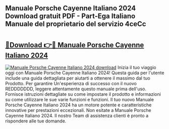 ## Manuale Porsche Cayenne Italiano 2024 Download gratuit PDF - Part-Ega Italiano Manuale del proprietario del servizio 4ceCc

# <h2><a href="http://dfge020.blite.top/?on=Manuale+Porsche+Cayenne+Italiano+2024">🔗Download 👉🔴 Manuale Porsche Cayenne Italiano 2024</a></h2>

[![Manuale Porsche Cayenne Italiano 2024 download](https://i.imgur.com/lujVjoI.png)](http://dfge020.blite.top/?on=Manuale+Porsche+Cayenne+Italiano+2024)
Inizia il tuo viaggio oggi con Manuale Porsche Cayenne Italiano 2024! Questa guida per l'utente include una guida dettagliata per aiutarti a ottenere il massimo dal tuo Prodotto. Per garantire Un'esperienza di successo con il nuovo REDDDDDDD, leggere attentamente questo manuale prima dell'uso. Fornisce istruzioni dettagliate su come impostare il prodotto e informazioni su come utilizzare le sue varie funzioni e funzioni. Il tuo nuovo Manuale Porsche Cayenne Italiano 2024 ha un motore potente e caratteristiche innovative per prestazioni eccezionali. Non esitate a Manuale Porsche Cayenne Italiano 2024. Il nostro Team di assistenza clienti è pronto a rispondere alle tue domande.
